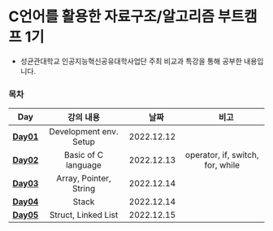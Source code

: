 # C언어를 활용한 자료구조/알고리즘 부트캠프 1기

- 성균관대학교 인공지능혁신공유대학사업단 주최 비교과 특강을 통해 공부한 내용입니다.

### 목차

|                                                      Day                                                       |       강의 내용        |  　날짜　  |             　비고　             |
| :------------------------------------------------------------------------------------------------------------: | :--------------------: | :--------: | :------------------------------: |
|     [**Day01**](https://github.com/yesjuhee/data_structure-algorithm-bootcamp/tree/main/Day01-BasicOfC_1)      | Development env. Setup | 2022.12.12 |                　                |
|     [**Day02**](https://github.com/yesjuhee/data_structure-algorithm-bootcamp/tree/main/Day02-BasicOfC_2)      |  Basic of C language   | 2022.12.13 | operator, if, switch, for, while |
|     [**Day03**](https://github.com/yesjuhee/data_structure-algorithm-bootcamp/tree/main/Day03-Array,Stack)     | Array, Pointer, String | 2022.12.14 |                                  |
|        [**Day04**](https://github.com/yesjuhee/data_structure-algorithm-bootcamp/tree/main/Day04-Stack)        |         Stack          | 2022.12.14 |                                  |
| [**Day05**](https://github.com/yesjuhee/data_structure-algorithm-bootcamp/tree/main/Day05-Struct%2CLinkedList) |  Struct, Linked List   | 2022.12.15 |                                  |
